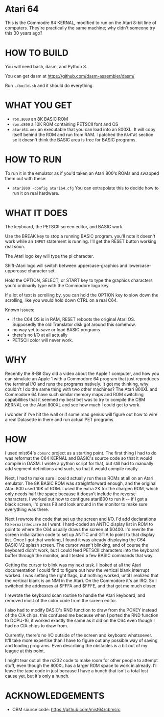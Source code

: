 Atari 64
=========================

This is the Commodre 64 KERNAL, modified to run on the Atari 8-bit
line of computers. 
They're practically the same machine; why didn't someone try
this 30 years ago?

HOW TO BUILD
============

You will need bash, dasm, and Python 3.

You can get dasm at https://github.com/dasm-assembler/dasm/

Run `./build.sh` and it should do everything.

WHAT YOU GET
============

* `rom.a000` an 8K BASIC ROM
* `rom.d800` a 10K ROM containing PETSCII font and OS
* `atari64.xex` an executable that you can load into an 800XL.
  It will copy itself behind the ROM and run from RAM.
  I patched the `RAMTAS` section so it doesn't think the BASIC
  area is free for BASIC programs.

HOW TO RUN
==========

To run it in the emulator as if you'd taken an Atari 800's ROMs and
swapped them out with these: 
* `atari800 -config atari64.cfg`
You can extrapolate this to decide how to run it on real hardware.

WHAT IT DOES
============

The keyboard, the PETSCII screen editor, and BASIC work.

Use the BREAK key to stop a running BASIC program.  you'll note
it doesn't work while an `INPUT` statement is running.
I'll get the RESET button working real soon.

The Atari logo key will type the pi character.

Shift-Atari logo will switch between uppercase-graphics and
lowercase-uppercase character set.

Hold the OPTION, SELECT, or START key to type the graphics
characters you'd ordinarily type with the Commodore logo key.

If a lot of text is scrolling by, you can hold the OPTION key
to slow down the scrolling, like you would hold down CTRL on
a real C64.

Known issues:
* if the C64 OS is in RAM, RESET reboots the original Atari OS.
  Supposedly the old Translator disk got around this somehow.
* no way yet to save or load BASIC programs
* there's no I/O at all actually
* PETSCII color will never work.

WHY
===

Recently the 8-Bit Guy did a video about the Apple 1 computer, and
how you can simulate an Apple 1 with a Commodore 64 program that just
reproduces the terminal I/O and runs the programs natively.  It got
me thinking, why couldn't I do the same thing with two other machines?
The Atari 800XL and Commodore 64 have such similar memory maps and
ROM switching capabilities that it seemed my best bet was to try to
compile the CBM KERNAL on the Atari 800XL and see how much I could
get to work.

i wonder if I've hit the wall or if some mad genius will figure out
how to wire a real Datasette in there and run actual PET programs.

HOW
===

I used mist64's `cbmsrc` project as a starting point.  The first
thing I had to do was reformat the C64 KERNAL and BASIC's source
code so that it would compile in DASM.  I wrote a python script
for that, but still had to manually add segment definitions and
such, so that it would compile neatly.

Next, I had to make sure I could actually run these ROMs at all
on an Atari emulator.  The 8K BASIC ROM was straightforward enough,
and the original Atari 800 used 10K of ROM.  I used the extra 2K
for the chargen ROM, which only needs half the space because it
doesn't include the reverse characters.  I worked out how to
configure atari800 to run it -- if I got a black screen, I'd
press F8 and look around in the monitor to make sure everything
was there.

Next I rewrote the code that set up the screen and I/O.  I'd
add declarations to `kernal/declare` as I went.  I hard-coded
an ANTIC display list in ROM to point to where the C64 usually
draws the screen at $0400.  I'd rewrite the screen initialization
code to set up ANTIC and GTIA to point to that display list.
Once I got that working, I found it was already displaying the
C64 BASIC V2 splash screen.  The cursor wasn't blinking, and
of course the keyboard didn't work, but I could feed PETSCII
characters into the keyboard buffer through the monitor, and
I tested a few BASIC commands that way.

Getting the cursor to blink was my next task.  I looked at all
the Atari documentation I could find to figure out how the
vertical blank interrupt worked.  I was setting the right
flags, but nothing worked, until I realized that the vertical
blank is an NMI in the Atari.  On the Commodore it's an IRQ.
So I switched the addresses at $FFFA and $FFFE, and that got
me much closer.

I rewrote the keyboard scan routine to handle the Atari
keyboard, and removed most of the color code from the screen
editor.  

I also had to modify BASIC's RND function to draw from the POKEY
instead of the CIA chips.  this confused me because when I ported
the RND function to DCPU-16, it worked exactly the same as it did
on the C64 even though I had no CIA chips to draw from.

Currently, there's no I/O outside of the screen and keyboard
whatsoever.  It'll take more expertise than I have to figure out
any possible way of saving and loading programs.  Even describing
the obstacles is a bit out of my league at this point.

I might tear out all the rs232 code to make room for other people
to attempt stuff, even though the 800XL has a larger ROM space to
work in already.  I'll leave the tape code in just because I have
a hunch that isn't a total lost cause yet, but it's only a hunch.

ACKNOWLEDGEMENTS
================

* CBM source code: https://github.com/mist64/cbmsrc

